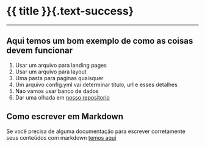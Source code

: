 # {{ title }}{.text-success}
<hr>

[thizer]: https://github.com/thizer "Thizer on github"

## Aqui temos um bom exemplo de como as coisas devem funcionar

 1. Usar um arquivo para landing pages
 1. Usar um arquivo para layout
 1. Uma pasta para paginas quaisquer
 1. Um arquivo config.yml vai determinar titulo, url e esses detalhes
 1. Nao vamos usar banco de dados
 1. Dar uma olhada em [nosso repositorio][thizer]

## Como escrever em Markdown

Se você precisa de alguma documentação para escrever
corretamente seus conteúdos com markdown [temos aqui](./vendor/erusev/parsedown/test/data/)

